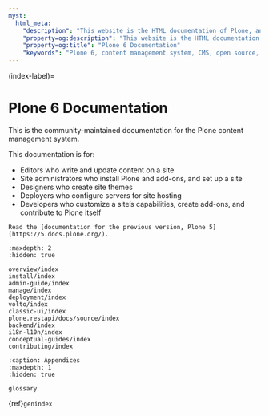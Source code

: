 ```yaml
---
myst:
  html_meta:
    "description": "This website is the HTML documentation of Plone, an open source, enterprise-level content management system."
    "property=og:description": "This website is the HTML documentation of Plone, an open source, enterprise-level content management system."
    "property=og:title": "Plone 6 Documentation"
    "keywords": "Plone 6, content management system, CMS, open source, Documentation, Volto, Classic UI, frontend, backend, plone.restapi, plone.api"
---
```


(index-label)=

# Plone 6 Documentation

This is the community-maintained documentation for the Plone content management system.

This documentation is for:

- Editors who write and update content on a site
- Site administrators who install Plone and add-ons, and set up a site
- Designers who create site themes
- Deployers who configure servers for site hosting
- Developers who customize a site’s capabilities, create add-ons, and contribute to Plone itself

```{seealso}
Read the [documentation for the previous version, Plone 5](https://5.docs.plone.org/).
```


```{toctree}
:maxdepth: 2
:hidden: true

overview/index
install/index
admin-guide/index
manage/index
deployment/index
volto/index
classic-ui/index
plone.restapi/docs/source/index
backend/index
i18n-l10n/index
conceptual-guides/index
contributing/index
```

```{toctree}
:caption: Appendices
:maxdepth: 1
:hidden: true

glossary
```

{ref}`genindex`
